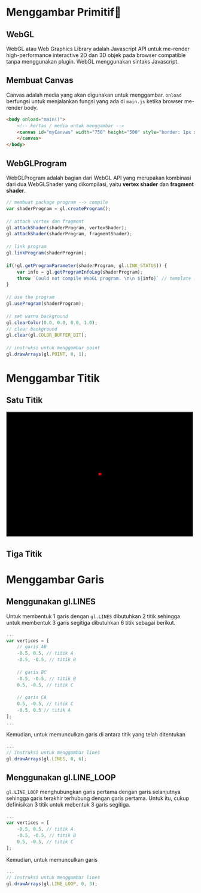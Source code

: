 # Menggambar Primitif:art:
## WebGL
WebGL atau Web Graphics Library adalah Javascript API untuk me-render high-performance interactive 2D dan 3D objek pada browser compatible tanpa menggunakan plugin. WebGL menggunakan sintaks Javascript.

## Membuat Canvas
Canvas adalah media yang akan digunakan untuk menggambar. ``onload`` berfungsi untuk menjalankan fungsi yang ada di ``main.js`` ketika browser me-render body.
```html
<body onload="main()">
    <!-- kertas / media untuk menggambar -->
    <canvas id="myCanvas" width="750" height="500" style="border: 1px solid black;">
    </canvas>
</body>
```

## WebGLProgram
WebGLProgram adalah bagian dari WebGL API yang merupakan kombinasi dari dua WebGLShader yang dikompilasi, yaitu **vertex shader** dan **fragment shader**.
```javascript
// membuat package program --> compile
var shaderProgram = gl.createProgram();

// attach vertex dan fragment
gl.attachShader(shaderProgram, vertexShader);
gl.attachShader(shaderProgram, fragmentShader);

// link program
gl.linkProgram(shaderProgram);

if(!gl.getProgramParameter(shaderProgram, gl.LINK_STATUS)) {
    var info = gl.getProgramInfoLog(shaderProgram);
    throw `Could not compile WebGL program. \n\n ${info}` // template literals
}

// use the program
gl.useProgram(shaderProgram);

// set warna background
gl.clearColor(0.0, 0.0, 0.0, 1.0);
// clear background
gl.clear(gl.COLOR_BUFFER_BIT);

// instruksi untuk menggambar point
gl.drawArrays(gl.POINT, 0, 1);
```

# Menggambar Titik
## Satu Titik


<img src="https://github.com/cg2021b/menggambar-primitif-yoursemicolon/blob/main/img/gambar-titik.PNG" width="500">

## Tiga Titik 

# <a src="gambar-garis"></a>Menggambar Garis 
## <a src="lines"></a>Menggunakan gl.LINES
Untuk membentuk 1 garis dengan ``gl.LINES`` dibutuhkan 2 titik sehingga untuk membentuk 3 garis segitiga dibutuhkan 6 titik sebagai berikut.
```javascript
...
var vertices = [
    // garis AB
    -0.5, 0.5, // titik A
    -0.5, -0.5, // titik B

    // garis BC
    -0.5, -0.5, // titik B
    0.5, -0.5, // titik C

    // garis CA
    0.5, -0.5, // titik C
    -0.5, 0.5 // titik A
];
...
```
Kemudian, untuk memunculkan garis di antara titik yang telah ditentukan
```javascript
...
// instruksi untuk menggambar lines
gl.drawArrays(gl.LINES, 0, 6);
 ```
## <a src="line-loop"></a>Menggunakan gl.LINE_LOOP
``gl.LINE_LOOP`` menghubungkan garis pertama dengan garis selanjutnya sehingga garis terakhir terhubung dengan garis pertama. Untuk itu, cukup definisikan 3 titik untuk mebentuk 3 garis segitiga.
```javascript
...
var vertices = [
    -0.5, 0.5, // titik A
    -0.5, -0.5, // titik B
    0.5, -0.5, // titik C
];
```
Kemudian, untuk memunculkan garis
```javascript
...
// instruksi untuk menggambar lines
gl.drawArrays(gl.LINE_LOOP, 0, 3);
```
